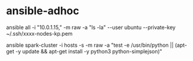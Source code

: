 # ansible-adhoc

ansible all -i "10.0.1.15," -m raw -a "ls -la" --user ubuntu --private-key ~/.ssh/xxxx-nodes-kp.pem

ansible spark-cluster -i hosts -s -m raw -a "test -e /usr/bin/python || (apt-get -y update && apt-get install -y python3 python-simplejson)"
